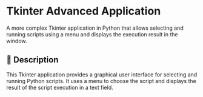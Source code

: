# Tkinter Advanced Application

A more complex Tkinter application in Python that allows selecting and running scripts using a menu and displays the execution result in the window.

## 📝 Description

This Tkinter application provides a graphical user interface for selecting and running Python scripts. It uses a menu to choose the script and displays the result of the script execution in a text field.
